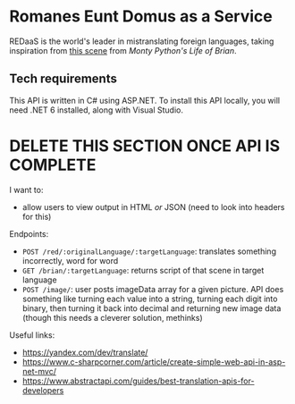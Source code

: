 # Romanes Eunt Domus as a Service

REDaaS is the world's leader in mistranslating foreign languages, taking inspiration from [this scene](https://www.youtube.com/watch?v=IIAdHEwiAy8) from _Monty Python's Life of Brian_.

## Tech requirements

This API is written in C# using ASP.NET. To install this API locally, you will need .NET 6 installed, along with Visual Studio.

<!-- mention API key and other details related to Yandex API -->

# DELETE THIS SECTION ONCE API IS COMPLETE

I want to:

- allow users to view output in HTML _or_ JSON (need to look into headers for this)

Endpoints:

- `POST /red/:originalLanguage/:targetLanguage`: translates something incorrectly, word for word
- `GET /brian/:targetLanguage`: returns script of that scene in target language
- `POST /image/`: user posts imageData array for a given picture. API does something like turning each value into a string, turning each digit into binary, then turning it back into decimal and returning new image data (though this needs a cleverer solution, methinks)

Useful links:

- <https://yandex.com/dev/translate/>
- <https://www.c-sharpcorner.com/article/create-simple-web-api-in-asp-net-mvc/>
- <https://www.abstractapi.com/guides/best-translation-apis-for-developers>
